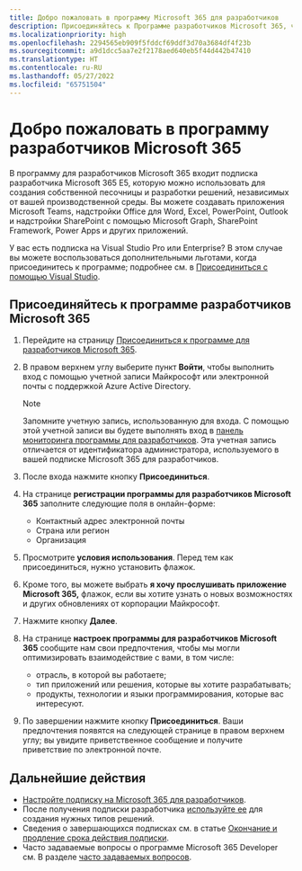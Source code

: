 ```yaml
---
title: Добро пожаловать в программу Microsoft 365 для разработчиков
description: Присоединяйтесь к Программе разработчиков Microsoft 365, чтобы разрабатывать решения Microsoft 365 независимо от вашей производственной среды.
ms.localizationpriority: high
ms.openlocfilehash: 2294565eb909f5fddcf69ddf3d70a3684df4f23b
ms.sourcegitcommit: a9d1dcc5aa7e2f2178aed640eb5f44d442b47410
ms.translationtype: HT
ms.contentlocale: ru-RU
ms.lasthandoff: 05/27/2022
ms.locfileid: "65751504"
---
```

# <a name="welcome-to-the-microsoft-365-developer-program"></a>Добро пожаловать в программу разработчиков Microsoft 365

В программу для разработчиков Microsoft 365 входит подписка разработчика Microsoft 365 E5, которую можно использовать для создания собственной песочницы и разработки решений, независимых от вашей производственной среды. Вы можете создавать приложения Microsoft Teams, надстройки Office для Word, Excel, PowerPoint, Outlook и надстройки SharePoint с помощью Microsoft Graph, SharePoint Framework, Power Apps и других приложений.

У вас есть подписка на Visual Studio Pro или Enterprise? В этом случае вы можете воспользоваться дополнительными льготами, когда присоединитесь к программе; подробнее см. в [Присоединиться с помощью Visual Studio](join-with-visual-studio.md).

## <a name="join-the-microsoft-365-developer-program"></a>Присоединяйтесь к программе разработчиков Microsoft 365

1. Перейдите на страницу [Присоединиться к программе для разработчиков Microsoft 365](https://developer.microsoft.com/en-us/microsoft-365/dev-program). 

2. В правом верхнем углу выберите пункт **Войти**, чтобы выполнить вход с помощью учетной записи Майкрософт или электронной почты с поддержкой Azure Active Directory.

    > [!NOTE]
    > Запомните учетную запись, использованную для входа. С помощью этой учетной записи вы будете выполнять вход в [панель мониторинга программы для разработчиков](https://developer.microsoft.com/office/profile). Эта учетная запись отличается от идентификатора администратора, используемого в вашей подписке Microsoft 365 для разработчиков.

3. После входа нажмите кнопку **Присоединиться**.

4. На странице **регистрации программы для разработчиков Microsoft 365** заполните следующие поля в онлайн-форме:

    - Контактный адрес электронной почты
    - Страна или регион
    - Организация

5. Просмотрите **условия использования**. Перед тем как присоединиться, нужно установить флажок.

6. Кроме того, вы можете выбрать **я хочу прослушивать приложение Microsoft 365,** флажок, если вы хотите узнать о новых возможностях и других обновлениях от корпорации Майкрософт. 

7. Нажмите кнопку **Далее**.

8. На странице **настроек программы для разработчиков Microsoft 365** сообщите нам свои предпочтения, чтобы мы могли оптимизировать взаимодействие с вами, в том числе:

    - отрасль, в которой вы работаете;
    - тип приложений или решения, которые вы хотите разрабатывать;
    - продукты, технологии и языки программирования, которые вас интересуют.

9. По завершении нажмите кнопку **Присоединиться**. Ваши предпочтения появятся на следующей странице в правом верхнем углу; вы увидите приветственное сообщение и получите приветствие по электронной почте.



## <a name="next-steps"></a>Дальнейшие действия

- [Настройте подписку на Microsoft 365 для разработчиков](microsoft-365-developer-program-get-started.md). 
- После получения подписки разработчика [используйте ее](build-microsoft-365-solutions.md) для создания нужных типов решений.
- Сведения о завершающихся подписках см. в статье [Окончание и продление срока действия подписки](subscription-expiration-and-renewal.md).
- Часто задаваемые вопросы о программе Microsoft 365 Developer см. В разделе [часто задаваемых вопросов](microsoft-365-developer-program-faq.yml).


